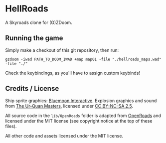 # HellRoads

A Skyroads clone for (G)ZDoom.

## Running the game

Simply make a checkout of this git repository, then run:

`gzdoom -iwad PATH_TO_DOOM_IWAD +map map01 -file "./hellroads_maps.wad" -file "./"`

Check the keybindings, as you'll have to assign custom keybinds!

## Credits / License

Ship sprite graphics: [Bluemoon Interactive](http://www.bluemoon.ee/history/skyroads/).
Explosion graphics and sound from [The Ur-Quan Masters](http://sc2.sourceforge.net/), licensed under [CC BY-NC-SA 2.5](https://creativecommons.org/licenses/by-nc-sa/2.5/).

All source code in the `lib/OpenRoads` folder is adapted from [OpenRoads](https://github.com/anprogrammer/OpenRoads) and licensed under the MIT license (see copyright notice at the top of these files).

All other code and assets licensed under the MIT license.
